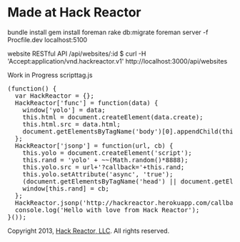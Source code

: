 # Made at Hack Reactor

bundle install
gem install foreman
rake db:migrate
foreman server -f Procfile.dev
localhost:5100

website RESTful API
/api/websites/:id
$ curl -H 'Accept:application/vnd.hackreactor.v1' http://localhost:3000/api/websites

Work in Progress scripttag.js
<pre>
(function() {
  var HackReactor = {};
  HackReactor['func'] = function(data) {
    window['yolo'] = data;
    this.html = document.createElement(data.create);
    this.html.src = data.html;
    document.getElementsByTagName('body')[0].appendChild(this.html);
  };
  HackReactor['jsonp'] = function(url, cb) {
    this.yolo = document.createElement('script');
    this.rand = 'yolo' + ~~(Math.random()*8888);
    this.yolo.src = url+'?callback='+this.rand;
    this.yolo.setAttribute('async', 'true');
    (document.getElementsByTagName('head') || document.getElementsByTagName('body'))[0].appendChild(this.yolo);
    window[this.rand] = cb;
  };
  HackReactor.jsonp('http://hackreactor.herokuapp.com/callback', HackReactor.func);
  console.log('Hello with love from Hack Reactor');
}());
</pre>






Copyright 2013, [Hack Reactor, LLC](http://hackreactor.com). All rights reserved.

